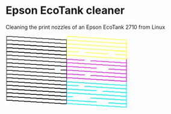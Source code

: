 # Epson EcoTank cleaner

Cleaning the print nozzles of an Epson EcoTank 2710 from Linux

![BK YMC pattern](pattern.webp)
